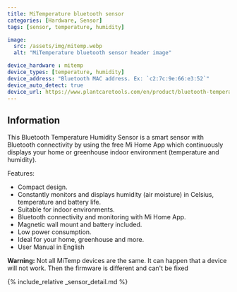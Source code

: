 ```yaml
---
title: MiTemperature bluetooth sensor
categories: [Hardware, Sensor]
tags: [sensor, temperature, humidity]

image:
  src: /assets/img/mitemp.webp
  alt: "MiTemperature bluetooth sensor header image"

device_hardware : mitemp
device_types: [temperature, humidity]
device_address: "Bluetooth MAC address. Ex: `c2:7c:9e:66:e3:52`"
device_auto_detect: true
device_url: https://www.plantcaretools.com/en/product/bluetooth-temperature-humidity-sensor/?v=f003c44deab6
---
```


## Information
This Bluetooth Temperature Humidity Sensor is a smart sensor with Bluetooth connectivity by using the free Mi Home App which continuously displays your home or greenhouse indoor environment (temperature and humidity).

Features:
- Compact design.
- Constantly monitors and displays humidity (air moisture) in Celsius, temperature and battery life.
- Suitable for indoor environments.
- Bluetooth connectivity and monitoring with Mi Home App.
- Magnetic wall mount and battery included.
- Low power consumption.
- Ideal for your home, greenhouse and more.
- User Manual in English

**Warning:** Not all MiTemp devices are the same. It can happen that a device will not work. Then the firmware is different and can't be fixed

{% include_relative _sensor_detail.md %}